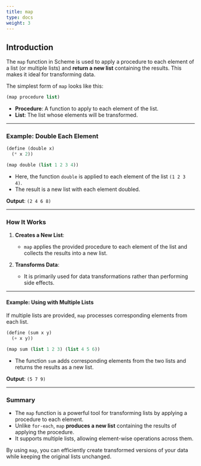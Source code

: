 ```yaml
---
title: map
type: docs
weight: 3
---
```


## Introduction

The `map` function in Scheme is used to apply a procedure to each element of a list (or multiple lists) and **return a new list** containing the results. This makes it ideal for transforming data.

The simplest form of `map` looks like this:

```scheme
(map procedure list)
```

- **Procedure**: A function to apply to each element of the list.
- **List**: The list whose elements will be transformed.

---

### Example: Double Each Element

```scheme
(define (double x)
  (* x 2))

(map double (list 1 2 3 4))
```

- Here, the function `double` is applied to each element of the list `(1 2 3 4)`.  
- The result is a new list with each element doubled.

**Output**: `(2 4 6 8)`

---

### How It Works

1. **Creates a New List**:
   - `map` applies the provided procedure to each element of the list and collects the results into a new list.

2. **Transforms Data**:
   - It is primarily used for data transformations rather than performing side effects.

---

#### Example: Using with Multiple Lists

If multiple lists are provided, `map` processes corresponding elements from each list.

```scheme
(define (sum x y)
  (+ x y))

(map sum (list 1 2 3) (list 4 5 6))
```

- The function `sum` adds corresponding elements from the two lists and returns the results as a new list.

**Output**: `(5 7 9)`

---

### Summary

- The `map` function is a powerful tool for transforming lists by applying a procedure to each element.
- Unlike `for-each`, `map` **produces a new list** containing the results of applying the procedure.
- It supports multiple lists, allowing element-wise operations across them.

By using `map`, you can efficiently create transformed versions of your data while keeping the original lists unchanged.
